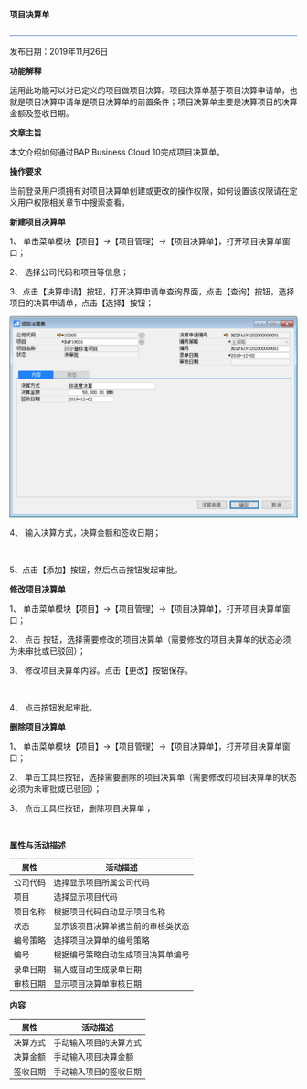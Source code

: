 **项目决算单**

![](工具栏图片/标题.png)

发布日期：2019年11月26日

**功能解释**

运用此功能可以对已定义的项目做项目决算。项目决算单基于项目决算申请单，也就是项目决算申请单是项目决算单的前置条件；项目决算单主要是决算项目的决算金额及签收日期。

**文章主旨**

本文介绍如何通过BAP Business Cloud 10完成项目决算单。

**操作要求**

当前登录用户须拥有对项目决算单创建或更改的操作权限，如何设置该权限请在定义用户权限相关章节中搜索查看。

**新建项目决算单**

1、 单击菜单模块【项目】->【项目管理】->【项目决算单】，打开项目决算单窗口；

2、 选择公司代码和项目等信息；

3、点击【决算申请】按钮，打开决算申请单查询界面，点击【查询】按钮，选择项目的决算申请单，点击【选择】按钮；

![img](项目管理图片/项目决算单1.png)

4、 输入决算方式，决算金额和签收日期；

![]()

5、点击【添加】按钮，然后点击![]()按钮发起审批。

**修改项目决算单**

1、 单击菜单模块【项目】->【项目管理】->【项目决算单】，打开项目决算单窗口；

2、 点击  按钮，选择需要修改的项目决算单（需要修改的项目决算单的状态必须为未审批或已驳回）；

3、 修改项目决算单内容。点击【更改】按钮保存。

![]()

4、 点击![]()按钮发起审批。

**删除项目决算单**

1、 单击菜单模块【项目】->【项目管理】->【项目决算单】，打开项目决算单窗口；

2、 单击工具栏![]()按钮，选择需要删除的项目决算单（需要修改的项目决算单的状态必须为未审批或已驳回）；

3、 点击工具栏![]()按钮，删除项目决算单；

![]()

**属性与活动描述**

| **属性** | **活动描述**                       |
| -------- | ---------------------------------- |
| 公司代码 | 选择显示项目所属公司代码           |
| 项目     | 选择显示项目代码                   |
| 项目名称 | 根据项目代码自动显示项目名称       |
| 状态     | 显示该项目决算单据当前的审核类状态 |
| 编号策略 | 选择项目决算单的编号策略           |
| 编号     | 根据编号策略自动生成项目决算单编号 |
| 录单日期 | 输入或自动生成录单日期             |
| 审核日期 | 显示项目决算单审核日期             |

**内容**

| **属性** | **活动描述**           |
| -------- | ---------------------- |
| 决算方式 | 手动输入项目的决算方式 |
| 决算金额 | 手动输入项目决算金额   |
| 签收日期 | 手动输入项目的签收日期 |


